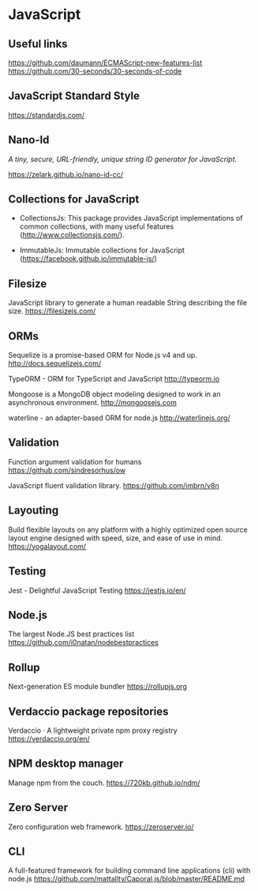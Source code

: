 # JavaScript #

## Useful links ##

<https://github.com/daumann/ECMAScript-new-features-list>
<https://github.com/30-seconds/30-seconds-of-code>

## JavaScript Standard Style ##
https://standardjs.com/

## Nano-Id ##

_A tiny, secure, URL-friendly, unique string ID generator for JavaScript._

https://zelark.github.io/nano-id-cc/

## Collections for JavaScript ##

- CollectionsJs: This package provides JavaScript implementations of common collections, with many useful features (http://www.collectionsjs.com/).

- ImmutableJs: Immutable collections for JavaScript (https://facebook.github.io/immutable-js/)

## Filesize ##

JavaScript library to generate a human readable String describing the file size.
<https://filesizejs.com/>

## ORMs ##

Sequelize is a promise-based ORM for Node.js v4 and up.
<http://docs.sequelizejs.com/>

TypeORM - ORM for TypeScript and JavaScript
<http://typeorm.io>

Mongoose is a MongoDB object modeling designed to work in an asynchronous environment. 
<http://mongoosejs.com>

waterline - an adapter-based ORM for node.js
<http://waterlinejs.org/>

## Validation ##

Function argument validation for humans
<https://github.com/sindresorhus/ow>

JavaScript fluent validation library.
<https://github.com/imbrn/v8n>

## Layouting ##

Build flexible layouts on any platform with a highly optimized open source layout engine designed with speed, size, and ease of use in mind.
<https://yogalayout.com/>

## Testing ##

Jest - Delightful JavaScript Testing
<https://jestjs.io/en/>

## Node.js ##

The largest Node.JS best practices list
<https://github.com/i0natan/nodebestpractices>

## Rollup ##

Next-generation ES module bundler
<https://rollupjs.org>

## Verdaccio package repositories ##

Verdaccio · A lightweight private npm proxy registry
<https://verdaccio.org/en/>

## NPM desktop manager ##

Manage npm from the couch.
<https://720kb.github.io/ndm/>

## Zero Server ##

Zero configuration web framework.
<https://zeroserver.io/>

## CLI ##

A full-featured framework for building command line applications (cli) with node.js
<https://github.com/mattallty/Caporal.js/blob/master/README.md>
